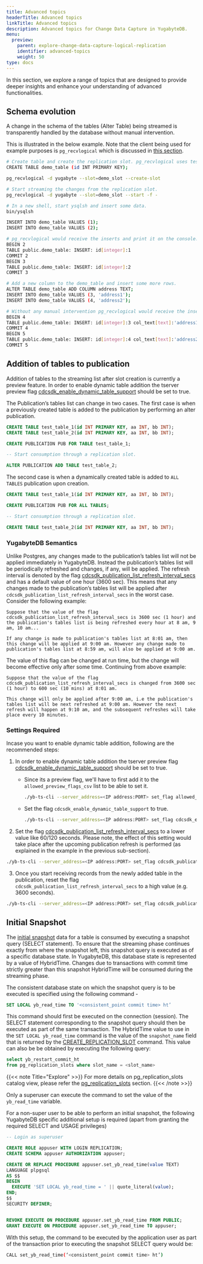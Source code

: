 ```yaml
---
title: Advanced topics
headerTitle: Advanced topics
linkTitle: Advanced topics
description: Advanced topics for Change Data Capture in YugabyteDB.
menu:
  preview:
    parent: explore-change-data-capture-logical-replication
    identifier: advanced-topics
    weight: 50
type: docs
---
```


In this section, we explore a range of topics that are designed to provide deeper insights and enhance your understanding of advanced functionalities. 

## Schema evolution

A change in the schema of the tables (Alter Table) being streamed is transparently handled by the database without manual intervention.

This is illustrated in the below example. Note that the client being used for example purposes is `pg_recvlogical` which is discussed in [this section](../using-logical-replication/get-started).

```sh
# Create table and create the replication slot. pg_recvlogical uses test_decoding output plugin by default.
CREATE TABLE demo_table (id INT PRIMARY KEY);

pg_recvlogical -d yugabyte --slot=demo_slot --create-slot

# Start streaming the changes from the replication slot.
pg_recvlogical -d yugabyte --slot=demo_slot --start -f -

# In a new shell, start ysqlsh and insert some data.
bin/ysqlsh

INSERT INTO demo_table VALUES (1);
INSERT INTO demo_table VALUES (2);

# pg_recvlogical would receive the inserts and print it on the console.
BEGIN 2
TABLE public.demo_table: INSERT: id[integer]:1
COMMIT 2
BEGIN 3
TABLE public.demo_table: INSERT: id[integer]:2
COMMIT 3

# Add a new column to the demo_table and insert some more rows.
ALTER TABLE demo_table ADD COLUMN address TEXT;
INSERT INTO demo_table VALUES (3, 'address1');
INSERT INTO demo_table VALUES (4, 'address2');

# Without any manual intervention pg_recvlogical would receive the inserts with the new schema and print it on the console.
BEGIN 4
TABLE public.demo_table: INSERT: id[integer]:3 col_text[text]:'address1'
COMMIT 4
BEGIN 5
TABLE public.demo_table: INSERT: id[integer]:4 col_text[text]:'address2'
COMMIT 5
```


## Addition of tables to publication

Addition of tables to the streaming list after slot creation is currently a preview feature. In order to enable dynamic table addition the tserver preview flag [cdcsdk_enable_dynamic_table_support](../../../../reference/configuration/yb-tserver/#cdcsdk_enable_dynamic_table_support) should be set to true.

The Publication’s tables list can change in two cases. The first case is when a previously created table is added to the publication by performing an alter publication. 

```sql
CREATE TABLE test_table_1(id INT PRIMARY KEY, aa INT, bb INT);
CREATE TABLE test_table_2(id INT PRIMARY KEY, aa INT, bb INT);

CREATE PUBLICATION PUB FOR TABLE test_table_1;

-- Start consumption through a replication slot.

ALTER PUBLICATION ADD TABLE test_table_2;
```

The second case is when a dynamically created table is added to `ALL TABLES` publication upon creation.

```sql
CREATE TABLE test_table_1(id INT PRIMARY KEY, aa INT, bb INT);

CREATE PUBLICATION PUB FOR ALL TABLES;

-- Start consumption through a replication slot.

CREATE TABLE test_table_2(id INT PRIMARY KEY, aa INT, bb INT);
```

### YugabyteDB Semantics
Unlike Postgres, any changes made to the publication’s tables list will not be applied immediately in YugabyteDB. Instead the publication’s tables list will be periodically refreshed and changes, if any, will be applied. The refresh interval is denoted by the flag [cdcsdk_publication_list_refresh_interval_secs](../../../../reference/configuration/yb-tserver/#cdcsdk_publication_list_refresh_interval_secs) and has a default value of one hour (3600 sec). This means that any changes made to the publication’s tables list will be applied after `cdcsdk_publication_list_refresh_interval_secs` in the worst case. Consider the following example:

```
Suppose that the value of the flag cdcsdk_publication_list_refresh_interval_secs is 3600 sec (1 hour) and the publication's tables list is being refreshed every hour at 8 am, 9 am, 10 am...

If any change is made to publication's tables list at 8:01 am, then this change will be applied at 9:00 am. However any change made to publication's tables list at 8:59 am, will also be applied at 9:00 am.
```

The value of this flag can be changed at run time, but the change will become effective only after some time. Continuing from above example:

```
Suppose that the value of the flag cdcsdk_publication_list_refresh_interval_secs is changed from 3600 sec (1 hour) to 600 sec (10 mins) at 8:01 am.

This change will only be applied after 9:00 am, i.e the publication's tables list will be next refreshed at 9:00 am. However the next refresh will happen at 9:10 am, and the subsequent refreshes will take place every 10 minutes.
```

### Settings Required
Incase you want to enable dynamic table addition, following are the recommended steps:

1. In order to enable dynamic table addition the tserver preview flag [cdcsdk_enable_dynamic_table_support](../../../../reference/configuration/yb-tserver/#cdcsdk_enable_dynamic_table_support) should be set to true. 

   - Since its a preview flag, we'll have to first add it to the `allowed_preview_flags_csv` list to be able to set it. 

      ```sh
      ./yb-ts-cli --server_address=<IP address:PORT> set_flag allowed_preview_flags_csv cdcsdk_enable_dynamic_table_support
      ```

    - Set the flag `cdcsdk_enable_dynamic_table_support` to true.

      ```sh
      ./yb-ts-cli --server_address=<IP address:PORT> set_flag cdcsdk_enable_dynamic_table_support true
      ```

2. Set the flag [cdcsdk_publication_list_refresh_interval_secs](../../../../reference/configuration/yb-tserver/#cdcsdk_publication_list_refresh_interval_secs) to a lower value like 60/120 seconds. Please note, the effect of this setting would take place after the upcoming publication refresh is performed (as explained in the example in the previous sub-section).

```sh
./yb-ts-cli --server_address=<IP address:PORT> set_flag cdcsdk_publication_list_refresh_interval_secs 120
```

3. Once you start receiving records from the newly added table in the publication, reset the flag `cdcsdk_publication_list_refresh_interval_secs` to a high value (e.g. 3600 seconds).

```sh
./yb-ts-cli --server_address=<IP address:PORT> set_flag cdcsdk_publication_list_refresh_interval_secs 3600
```


## Initial Snapshot

The [initial snapshot](../../../architecture/docdb-replication/cdc-logical-replication#initial-snapshot) data for a table is consumed by executing a snapshot query (SELECT statement). To ensure that the streaming phase continues exactly from where the snapshot left, this snapshot query is executed as of a specific database state. In YugabyteDB, this database state is represented by a value of HybridTime. Changes due to transactions with commit time strictly greater than this snapshot HybridTime will be consumed during the streaming phase.

The consistent database state on which the snapshot query is to be executed is specified using the following command -

```sql
SET LOCAL yb_read_time TO '<consistent_point commit time> ht’
```
		
This command should first be executed on the connection (session). The SELECT statement corresponding to the snapshot query should then be executed as part of the same transaction. The HybridTime value to use in the `SET LOCAL yb_read_time` command is the value of the `snapshot_name` field that is returned by the [CREATE_REPLICATION_SLOT](../../../api/ysql/the-sql-language/statements/#create-replication-slot) command. This value can also be be obtained by executing the following query:

```sql
select yb_restart_commit_ht
from pg_replication_slots where slot_name = <slot_name>
```

{{<< note Title="Explore" >>}}
For more details on pg_replication_slots catalog view, please refer the [pg_replication_slots](../using-logical-replication/monitor#pg-replication-slots) section.
{{<< /note >>}}

Only a superuser can execute the command to set the value of the `yb_read_time` variable. 

For a non-super user to be able to perform an initial snapshot, the following YugabyteDB specific additional setup is required (apart from granting the required SELECT and USAGE privileges)

```sql
-- Login as superuser

CREATE ROLE appuser WITH LOGIN REPLICATION;
CREATE SCHEMA appuser AUTHORIZATION appuser;

CREATE OR REPLACE PROCEDURE appuser.set_yb_read_time(value TEXT)
LANGUAGE plpgsql
AS $$
BEGIN
  EXECUTE 'SET LOCAL yb_read_time = ' || quote_literal(value);
END;
$$
SECURITY DEFINER;


REVOKE EXECUTE ON PROCEDURE appuser.set_yb_read_time FROM PUBLIC; 
GRANT EXECUTE ON PROCEDURE appuser.set_yb_read_time TO appuser;
```

With this setup, the command to be executed by the application user as part of the transaction prior to executing the snapshot SELECT query would be:

```sh
CALL set_yb_read_time(‘<consistent_point commit time> ht’)
```